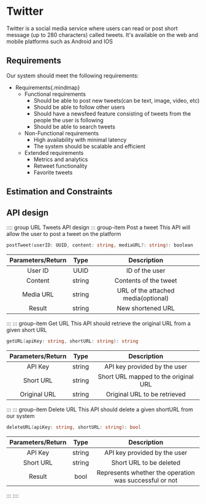 # Twitter

Twitter is a social media service where users can read or post short message (up to 280 characters) called tweets. It's available on the web and mobile platforms such as Android and IOS

## Requirements

Our system should meet the following requirements:

+ Requirements{.mindmap}
    + Functional requirements
        + Should be able to post new tweets(can be text, image, video, etc)
        + Should be able to follow other users
        + Should have a newsfeed feature consisting of tweets from the people the user is following
        + Should be able to search tweets
    + Non-Functional requirements
        + High availability with minimal latency
        + The system should be scalable and efficient
    + Extended requirements
        + Metrics and analytics
        + Retweet functionality
        + Favorite tweets

## Estimation and Constraints

## API design

:::: group URL Tweets API design
::: group-item Post a tweet
This API will allow the user to post a tweet on the platform

```go
postTweet(userID: UUID, content: string, mediaURL?: string): boolean
```

| Parameters/Return | Type | Description |
| :--: | :--: | :--: |
| User ID | UUID | ID of the user |
| Content | string | Contents of the tweet |
| Media URL | string | URL of the attached media(optional) |
| Result | string | New shortened URL |
:::
::: group-item Get URL
This API should retrieve the original URL from a given short URL

```go
getURL(apiKey: string, shortURL: string): string
```

| Parameters/Return | Type | Description |
| :--: | :--: | :--: |
| API Key | string | API key provided by the user |
| Short URL | string | Short URL mapped to the original URL |
| Original URL | string | Original URL to be retrieved |
:::
::: group-item Delete URL
This API should delete a given shortURL from our system

```go
deleteURL(apiKey: string, shortURL: string): bool
```

| Parameters/Return | Type | Description |
| :--: | :--: | :--: |
| API Key | string | API key provided by the user |
| Short URL | string | Short URL to be deleted |
| Result | bool | Represents whether the operation was successful or not |
:::
::::